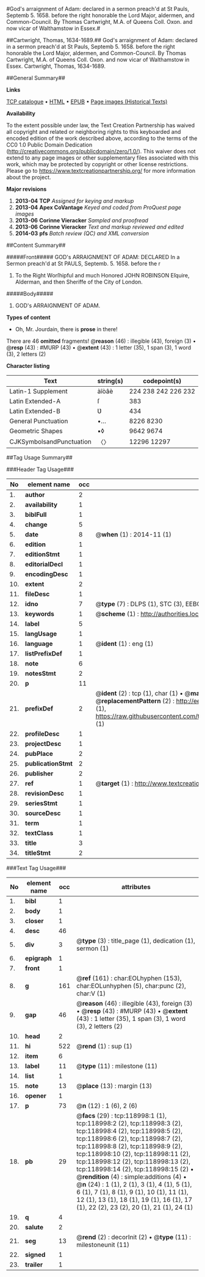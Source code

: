 #God's arraignment of Adam: declared in a sermon preach'd at St Pauls, Septemb 5. 1658. before the right honorable the Lord Major, aldermen, and Common-Council. By Thomas Cartwright, M.A. of Queens Coll. Oxon. and now vicar of Walthamstow in Essex.#

##Cartwright, Thomas, 1634-1689.##
God's arraignment of Adam: declared in a sermon preach'd at St Pauls, Septemb 5. 1658. before the right honorable the Lord Major, aldermen, and Common-Council. By Thomas Cartwright, M.A. of Queens Coll. Oxon. and now vicar of Walthamstow in Essex.
Cartwright, Thomas, 1634-1689.

##General Summary##

**Links**

[TCP catalogue](http://www.ota.ox.ac.uk/tcp/)  • 
[HTML](http://tei.it.ox.ac.uk/tcp/Texts-HTML/free/A80/A80832.html)  • 
[EPUB](http://tei.it.ox.ac.uk/tcp/Texts-EPUB/free/A80/A80832.epub) • 
[Page images (Historical Texts)](https://historicaltexts.jisc.ac.uk/eebo-99866714e)

**Availability**

To the extent possible under law, the Text Creation Partnership has waived all copyright and related or neighboring rights to this keyboarded and encoded edition of the work described above, according to the terms of the CC0 1.0 Public Domain Dedication (http://creativecommons.org/publicdomain/zero/1.0/). This waiver does not extend to any page images or other supplementary files associated with this work, which may be protected by copyright or other license restrictions. Please go to https://www.textcreationpartnership.org/ for more information about the project.

**Major revisions**

1. __2013-04__ __TCP__ *Assigned for keying and markup*
1. __2013-04__ __Apex CoVantage__ *Keyed and coded from ProQuest page images*
1. __2013-06__ __Corinne Vieracker__ *Sampled and proofread*
1. __2013-06__ __Corinne Vieracker__ *Text and markup reviewed and edited*
1. __2014-03__ __pfs__ *Batch review (QC) and XML conversion*

##Content Summary##

#####Front#####
GOD's ARRAIGNMENT OF ADAM: DECLARED In a Sermon preach'd at St PAULS, Septemb. 5. 1658. before the r
1. To the Right Worſhipful and much Honored JOHN ROBINSON Eſquire, Alderman, and then Sheriffe of the City of London.

#####Body#####

1. GOD's ARRAIGNMENT OF ADAM.

**Types of content**

  * Oh, Mr. Jourdain, there is **prose** in there!

There are 46 **omitted** fragments! 
 @__reason__ (46) : illegible (43), foreign (3)  •  @__resp__ (43) : #MURP (43)  •  @__extent__ (43) : 1 letter (35), 1 span (3), 1 word (3), 2 letters (2)

**Character listing**


|Text|string(s)|codepoint(s)|
|---|---|---|
|Latin-1 Supplement|àîòâè|224 238 242 226 232|
|Latin Extended-A|ſ|383|
|Latin Extended-B|Ʋ|434|
|General Punctuation|•…|8226 8230|
|Geometric Shapes|▪◊|9642 9674|
|CJKSymbolsandPunctuation|〈〉|12296 12297|

##Tag Usage Summary##

###Header Tag Usage###

|No|element name|occ|attributes|
|---|---|---|---|
|1.|__author__|2||
|2.|__availability__|1||
|3.|__biblFull__|1||
|4.|__change__|5||
|5.|__date__|8| @__when__ (1) : 2014-11 (1)|
|6.|__edition__|1||
|7.|__editionStmt__|1||
|8.|__editorialDecl__|1||
|9.|__encodingDesc__|1||
|10.|__extent__|2||
|11.|__fileDesc__|1||
|12.|__idno__|7| @__type__ (7) : DLPS (1), STC (3), EEBO-CITATION (1), PROQUEST (1), VID (1)|
|13.|__keywords__|1| @__scheme__ (1) : http://authorities.loc.gov/ (1)|
|14.|__label__|5||
|15.|__langUsage__|1||
|16.|__language__|1| @__ident__ (1) : eng (1)|
|17.|__listPrefixDef__|1||
|18.|__note__|6||
|19.|__notesStmt__|2||
|20.|__p__|11||
|21.|__prefixDef__|2| @__ident__ (2) : tcp (1), char (1)  •  @__matchPattern__ (2) : ([0-9\-]+):([0-9IVX]+) (1), (.+) (1)  •  @__replacementPattern__ (2) : http://eebo.chadwyck.com/downloadtiff?vid=$1&page=$2 (1), https://raw.githubusercontent.com/textcreationpartnership/Texts/master/tcpchars.xml#$1 (1)|
|22.|__profileDesc__|1||
|23.|__projectDesc__|1||
|24.|__pubPlace__|2||
|25.|__publicationStmt__|2||
|26.|__publisher__|2||
|27.|__ref__|1| @__target__ (1) : http://www.textcreationpartnership.org/docs/. (1)|
|28.|__revisionDesc__|1||
|29.|__seriesStmt__|1||
|30.|__sourceDesc__|1||
|31.|__term__|1||
|32.|__textClass__|1||
|33.|__title__|3||
|34.|__titleStmt__|2||


###Text Tag Usage###

|No|element name|occ|attributes|
|---|---|---|---|
|1.|__bibl__|1||
|2.|__body__|1||
|3.|__closer__|1||
|4.|__desc__|46||
|5.|__div__|3| @__type__ (3) : title_page (1), dedication (1), sermon (1)|
|6.|__epigraph__|1||
|7.|__front__|1||
|8.|__g__|161| @__ref__ (161) : char:EOLhyphen (153), char:EOLunhyphen (5), char:punc (2), char:V (1)|
|9.|__gap__|46| @__reason__ (46) : illegible (43), foreign (3)  •  @__resp__ (43) : #MURP (43)  •  @__extent__ (43) : 1 letter (35), 1 span (3), 1 word (3), 2 letters (2)|
|10.|__head__|2||
|11.|__hi__|522| @__rend__ (1) : sup (1)|
|12.|__item__|6||
|13.|__label__|11| @__type__ (11) : milestone (11)|
|14.|__list__|1||
|15.|__note__|13| @__place__ (13) : margin (13)|
|16.|__opener__|1||
|17.|__p__|73| @__n__ (12) : 1 (6), 2 (6)|
|18.|__pb__|29| @__facs__ (29) : tcp:118998:1 (1), tcp:118998:2 (2), tcp:118998:3 (2), tcp:118998:4 (2), tcp:118998:5 (2), tcp:118998:6 (2), tcp:118998:7 (2), tcp:118998:8 (2), tcp:118998:9 (2), tcp:118998:10 (2), tcp:118998:11 (2), tcp:118998:12 (2), tcp:118998:13 (2), tcp:118998:14 (2), tcp:118998:15 (2)  •  @__rendition__ (4) : simple:additions (4)  •  @__n__ (24) : 1 (1), 2 (1), 3 (1), 4 (1), 5 (1), 6 (1), 7 (1), 8 (1), 9 (1), 10 (1), 11 (1), 12 (1), 13 (1), 18 (1), 19 (1), 16 (1), 17 (1), 22 (2), 23 (2), 20 (1), 21 (1), 24 (1)|
|19.|__q__|4||
|20.|__salute__|2||
|21.|__seg__|13| @__rend__ (2) : decorInit (2)  •  @__type__ (11) : milestoneunit (11)|
|22.|__signed__|1||
|23.|__trailer__|1||
